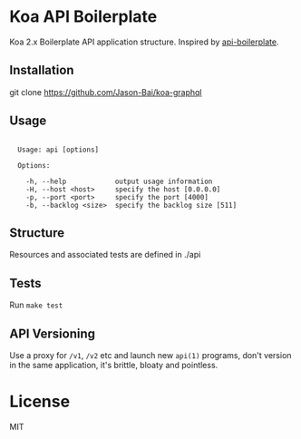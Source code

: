 
# Koa API Boilerplate

  Koa 2.x Boilerplate API application structure. Inspired by [api-boilerplate](https://github.com/koajs/api-boilerplate).

## Installation

  git clone https://github.com/Jason-Bai/koa-graphql

## Usage

```

  Usage: api [options]

  Options:

    -h, --help            output usage information
    -H, --host <host>     specify the host [0.0.0.0]
    -p, --port <port>     specify the port [4000]
    -b, --backlog <size>  specify the backlog size [511]

```

## Structure

  Resources and associated tests are defined in ./api

##  Tests

  Run `make test`

## API Versioning

  Use a proxy for `/v1`, `/v2` etc and launch new `api(1)` programs, don't version
  in the same application, it's brittle, bloaty and pointless.

# License

  MIT